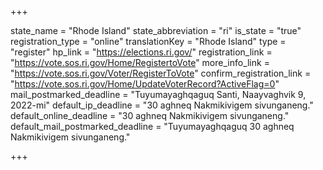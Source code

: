 +++

state_name = "Rhode Island"
state_abbreviation = "ri"
is_state = "true"
registration_type = "online"
translationKey = "Rhode Island"
type = "register"
hp_link = "https://elections.ri.gov/"
registration_link = "https://vote.sos.ri.gov/Home/RegistertoVote"
more_info_link = "https://vote.sos.ri.gov/Voter/RegisterToVote"
confirm_registration_link = "https://vote.sos.ri.gov/Home/UpdateVoterRecord?ActiveFlag=0"
mail_postmarked_deadline = "Tuyumayaghqaguq Santi, Naayvaghvik 9, 2022-mi"
default_ip_deadline = "30 aghneq Nakmikivigem sivunganeng."
default_online_deadline = "30 aghneq Nakmikivigem sivunganeng."
default_mail_postmarked_deadline = "Tuyumayaghqaguq 30 aghneq Nakmikivigem sivunganeng."

+++